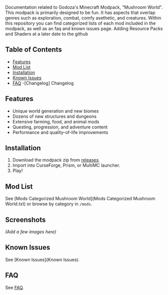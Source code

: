 Documentation related to Godoza's Minecraft Modpack, "Mushroom World".
This modpack is primarily designed to be fun. It has aspects that overlap genres such as exploration, combat, comfy asethetic, and creatures.
Within this repository you can find categorized lists of each mod included in the modpack, as well as an faq and known issues page. Adding Resource Packs and Shaders at a later date to the github

## Table of Contents
- [Features](#features)
- [Mod List](#mod-list)
- [Installation](#installation)
- [Known Issues](#known-issues)
- [FAQ](#faq)
-[Changelog] Changelog


## Features
- Unique world generation and new biomes
- Dozens of new structures and dungeons
- Extensive farming, food, and animal mods
- Questing, progression, and adventure content
- Performance and quality-of-life improvements

## Installation
1. Download the modpack zip from [releases](LINK_HERE).
2. Import into CurseForge, Prism, or MultiMC launcher.
3. Play!

## Mod List
See [Mods Categorized Mushroom World](Mods Categorized Mushroom World.txt) or browse by category in `/mods`.

## Screenshots
*(Add a few images here)*

## Known Issues
See [Known Issues](Known Issues).

## FAQ
See [FAQ](FAQ).
